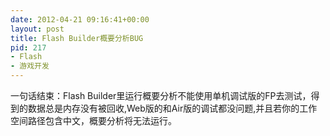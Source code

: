 ```yaml
---
date: 2012-04-21 09:16:41+00:00
layout: post
title: Flash Builder概要分析BUG
pid: 217
- Flash
- 游戏开发
---
```


一句话结束：Flash Builder里运行概要分析不能使用单机调试版的FP去测试，得到的数据总是内存没有被回收,Web版的和Air版的调试都没问题,并且若你的工作空间路径包含中文，概要分析将无法运行。
